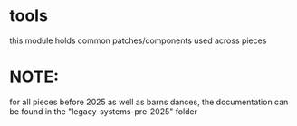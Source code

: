 # tools
this module holds common patches/components used across pieces


# NOTE:
for all pieces before 2025 as well as barns dances, the documentation can be found in the "legacy-systems-pre-2025" folder
